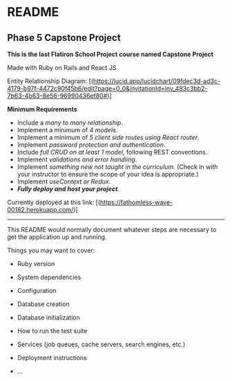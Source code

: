 # README

Phase 5 Capstone Project
------------------------

**This is the last Flatiron School Project course named Capstone Project**

Made with Ruby on Rails and React JS


Entity Relationship Diagram:
[(https://lucid.app/lucidchart/09fdec3d-ad3c-4179-b97f-4472c90f45b6/edit?page=0_0&invitationId=inv_483c3bb2-7b63-4b63-8e56-96990436ef80#)]


**Minimum Requirements**

* Include a _many to many relationship_.
* Implement a minimum of _4 models_.
* Implement a minimum of _5 client side routes using React router_.
* Implement _password protection and authentication_.
* Include _full CRUD on at least 1 model_, following REST conventions.
* Implement _validations and error handling_.
* Implement _something new not taught in the curriculum_. (Check in with your instructor to ensure the scope of your idea is appropriate.)
* Implement _useContext or Redux_.
* **_Fully deploy and host your project_**.

Currently deployed at this link: [(https://fathomless-wave-00182.herokuapp.com/)]




---





This README would normally document whatever steps are necessary to get the
application up and running.

Things you may want to cover:

* Ruby version

* System dependencies

* Configuration

* Database creation

* Database initialization

* How to run the test suite

* Services (job queues, cache servers, search engines, etc.)

* Deployment instructions

* ...
